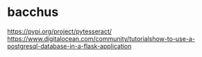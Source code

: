 # bacchus

https://pypi.org/project/pytesseract/
https://www.digitalocean.com/community/tutorialshow-to-use-a-postgresql-database-in-a-flask-application